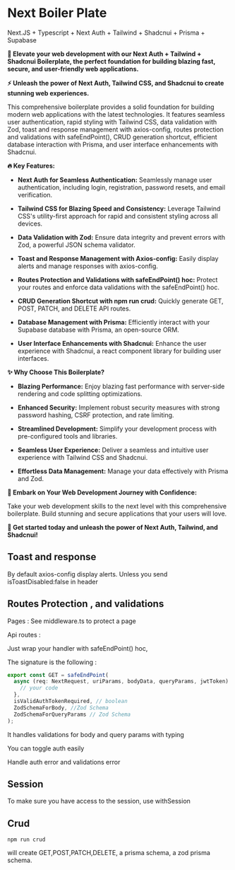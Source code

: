 # Next Boiler Plate 

Next.JS + Typescript + Next Auth + Tailwind + Shadcnui + Prisma + Supabase 

**🚀 Elevate your web development with our Next Auth + Tailwind + Shadcnui Boilerplate, the perfect foundation for building blazing fast, secure, and user-friendly web applications.**

**⚡️ Unleash the power of Next Auth, Tailwind CSS, and Shadcnui to create stunning web experiences.**

This comprehensive boilerplate provides a solid foundation for building modern web applications with the latest technologies. It features seamless user authentication, rapid styling with Tailwind CSS, data validation with Zod, toast and response management with axios-config, routes protection and validations with safeEndPoint(), CRUD generation shortcut, efficient database interaction with Prisma, and user interface enhancements with Shadcnui.

**🔥 Key Features:**

* **Next Auth for Seamless Authentication:** Seamlessly manage user authentication, including login, registration, password resets, and email verification.

* **Tailwind CSS for Blazing Speed and Consistency:** Leverage Tailwind CSS's utility-first approach for rapid and consistent styling across all devices.

* **Data Validation with Zod:** Ensure data integrity and prevent errors with Zod, a powerful JSON schema validator.

* **Toast and Response Management with Axios-config:** Easily display alerts and manage responses with axios-config.

* **Routes Protection and Validations with safeEndPoint() hoc:** Protect your routes and enforce data validations with the safeEndPoint() hoc.

* **CRUD Generation Shortcut with npm run crud:** Quickly generate GET, POST, PATCH, and DELETE API routes.

* **Database Management with Prisma:** Efficiently interact with your Supabase database with Prisma, an open-source ORM.

* **User Interface Enhancements with Shadcnui:** Enhance the user experience with Shadcnui, a react component library for building user interfaces.

**✨ Why Choose This Boilerplate?**

* **Blazing Performance:** Enjoy blazing fast performance with server-side rendering and code splitting optimizations.

* **Enhanced Security:** Implement robust security measures with strong password hashing, CSRF protection, and rate limiting.

* **Streamlined Development:** Simplify your development process with pre-configured tools and libraries.

* **Seamless User Experience:** Deliver a seamless and intuitive user experience with Tailwind CSS and Shadcnui.

* **Effortless Data Management:** Manage your data effectively with Prisma and Zod.

**🎉 Embark on Your Web Development Journey with Confidence:**

Take your web development skills to the next level with this comprehensive boilerplate. Build stunning and secure applications that your users will love.

**🚀 Get started today and unleash the power of Next Auth, Tailwind, and Shadcnui!**

## Toast and response

By default axios-config display alerts. Unless you send isToastDisabled:false in header

## Routes Protection , and validations

Pages : See middleware.ts to protect a page

Api routes :

Just wrap your handler with safeEndPoint() hoc,

The signature is the following :

```javascript
export const GET = safeEndPoint(
  async (req: NextRequest, uriParams, bodyData, queryParams, jwtToken) => {
    // your code
  },
  isValidAuthTokenRequired, // boolean
  ZodSchemaForBody, //Zod Schema
  ZodSchemaForQueryParams // Zod Schema
);
```

It handles validations for body and query params with typing

You can toggle auth easily

Handle auth error and validations error

## Session

To make sure you have access to the session, use withSession

## Crud

`npm run crud`

will create GET,POST,PATCH,DELETE, a prisma schema, a zod prisma schema.
